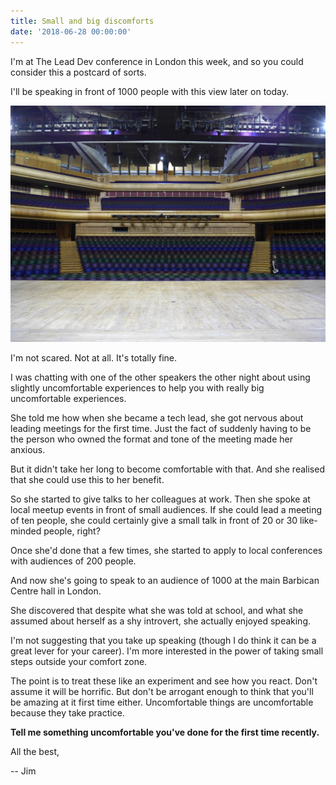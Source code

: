 ```yaml
---
title: Small and big discomforts
date: '2018-06-28 00:00:00'
---
```


I'm at The Lead Dev conference in London this week, and so you could consider this a postcard of sorts.

I'll be speaking in front of 1000 people with this view later on today.

![View from the Barbican main stage](/images/list/20180628-barbican-stage.jpg)

I'm not scared. Not at all. It's totally fine.

I was chatting with one of the other speakers the other night about using slightly uncomfortable experiences to help you with really big uncomfortable experiences.

She told me how when she became a tech lead, she got nervous about leading meetings for the first time. Just the fact of suddenly having to be the person who owned the format and tone of the meeting made her anxious.

But it didn't take her long to become comfortable with that. And she realised that she could use this to her benefit.

So she started to give talks to her colleagues at work. Then she spoke at local meetup events in front of small audiences. If she could lead a meeting of ten people, she could certainly give a small talk in front of 20 or 30 like-minded people, right?

Once she'd done that a few times, she started to apply to local conferences with audiences of 200 people.

And now she's going to speak to an audience of 1000 at the main Barbican Centre hall in London.

She discovered that despite what she was told at school, and what she assumed about herself as a shy introvert, she actually enjoyed speaking.

I'm not suggesting that you take up speaking (though I do think it can be a great lever for your career). I'm more interested in the power of taking small steps outside your comfort zone.

The point is to treat these like an experiment and see how you react. Don't assume it will be horrific. But don't be arrogant enough to think that you'll be amazing at it first time either. Uncomfortable things are uncomfortable because they take practice.

__Tell me something uncomfortable you've done for the first time recently.__

All the best,

-- Jim
